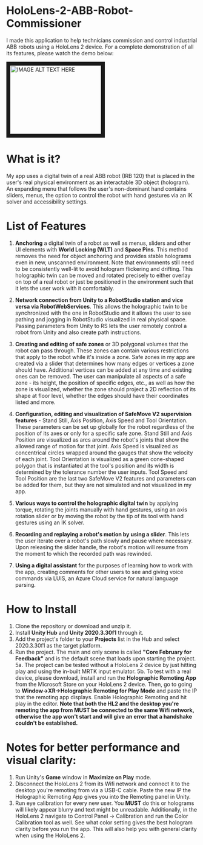 # HoloLens-2-ABB-Robot-Commissioner
I made this application to help technicians commission and control industrial ABB robots using a HoloLens 2 device. For a complete demonstration of all its features, please watch the demo below:

<a href="http://www.youtube.com/watch?feature=player_embedded&v=dZER4gMpJcY
" target="_blank"><img src="http://img.youtube.com/vi/dZER4gMpJcY/0.jpg" 
alt="IMAGE ALT TEXT HERE" width="240" height="180" border="10" /></a>

# What is it?

My app uses a digital twin of a real ABB robot (IRB 120) that is placed in the user's real physical environment as an interactable 3D object (hologram). An expanding menu that follows the user's non-dominant hand contains sliders, menus, the option to control the robot with hand gestures via an IK solver and accessibility settings. 

# List of Features

1. **Anchoring** a digital twin of a robot as well as menus, sliders and other UI elements with **World Locking (WLT)** and **Space Pins**. This method removes the need for object anchoring and provides stable holograms even in new, unscanned environment. Note that environments still need to be consistently well-lit to avoid hologram flickering and drifting. This holographic twin can be moved and rotated precisely to either overlay on top of a real robot or just be positioned in the environment such that it lets the user work with it comfortably.

2. **Network connection from Unity to a RobotStudio station and vice versa via RobotWebServices**. This allows the holographic twin to be synchronized with the one in RobotStudio and it allows the user to see pathing and jogging in RobotStudio visualized in real physical space. Passing parameters from Unity to RS lets the user remotely control a robot from Unity and also create path instructions.

3. **Creating and editing of safe zones** or 3D polygonal volumes that the robot can pass through. These zones can contain various restrictions that apply to the robot while it's inside a zone. Safe zones in my app are created via a slider that determines how many edges or vertices a zone should have. Additional vertices can be added at any time and existing ones can be removed. The user can manipulate all aspects of a safe zone - its height, the position of specific edges, etc., as well as how the zone is visualized, whether the zone should project a 2D reflection of its shape at floor level, whether the edges should have their coordinates listed and more.

4. **Configuration, editing and visualization of SafeMove V2 supervision features** - Stand Still, Axis Position, Axis Speed and Tool Orientation. These parameters can be set up globally for the robot regardless of the position of its axes or only for a specific safe zone. Stand Still and Axis Position are visualized as arcs around the robot's joints that show the allowed range of motion for that joint. Axis Speed is visualized as concentrical circles wrapped around the gauges that show the velocity of each joint. Tool Orientation is visualized as a green cone-shaped polygon that is instantiated at the tool's position and its width is determined by the tolerance number the user inputs. Tool Speed and Tool Position are the last two SafeMove V2 features and parameters can be added for them, but they are not simulated and not visualized in my app.

5. **Various ways to control the holographic digital twin** by applying torque, rotating the joints manually with hand gestures, using an axis rotation slider or by moving the robot by the tip of its tool with hand gestures using an IK solver.

6. **Recording and replaying a robot's motion by using a slider**. This lets the user iterate over a robot's path slowly and pause where necessary. Upon releasing the slider handle, the robot's motion will resume from the moment to which the recorded path was rewinded.

7. **Using a digital assistant** for the purposes of learning how to work with the app, creating comments for other users to see and giving voice commands via LUIS, an Azure Cloud service for natural language parsing.

# How to Install

1. Clone the repository or download and unzip it.
2. Install **Unity Hub** and **Unity 2020.3.30f1** through it.
3. Add the project's folder to your **Projects** list in the Hub and select 2020.3.30f1 as the target platform.
4. Run the project. The main and only scene is called **"Core February for Feedback"** and is the default scene that loads upon starting the project.
5a. The project can be tested without a HoloLens 2 device by just hitting play and using the in-built MRTK input emulator.
5b. To test with a real device, please download, install and run the **Holographic Remoting App** from the Microsoft Store on your HoloLens 2 device. Then, go to going to **Window->XR->Holographic Remoting for Play Mode** and paste the IP that the remoting app displays. Enable Holographic Remoting and hit play in the editor. **Note that both the HL2 and the desktop you're remoting the app from MUST be connected to the same Wifi network, otherwise the app won't start and will give an error that a handshake couldn't be established.**


# Notes for better performance and visual clarity:

1. Run Unity's **Game** window in **Maximize on Play** mode.
2. Disconnect the HoloLens 2 from its Wifi network and connect it to the desktop you're remoting from via a USB-C cable. Paste the new IP the Holographic Remoting App gives you into the Remoting panel in Unity.
3. Run eye calibration for every new user. You **MUST** do this or holograms will likely appear blurry and text might be unreadable. Additionally, in the HoloLens 2 navigate to Control Panel -> Calibration and run the Color Calibration tool as well. See what color setting gives the best hologram clarity before you run the app. This will also help you with general clarity when using the HoloLens 2.

